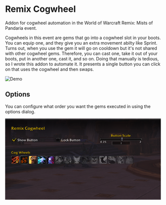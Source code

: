 # Remix Cogwheel

Addon for cogwheel automation in the World of Warcraft Remix: Mists of Pandaria event.

Cogwheels in this event are gems that go into a cogwheel slot in your boots.  You can equip one, and they give you an extra movement abilty like Sprint.  Turns out, when you use the gem it will go on cooldown but it's not shared with other cogwheel gems.  Therefore, you can cast one, take it out of your boots, put in another one, cast it, and so on.  Doing that manually is tedious, so I wrote this addon to automate it.  It presents a single button you can click on that uses the cogwheel and then swaps.

![Demo](https://raw.githubusercontent.com/kevinclement/RemixCogwheel/main/media/demo.gif)

## Options

You can configure what order you want the gems executed in using the options dialog.

![Demo](https://raw.githubusercontent.com/kevinclement/RemixCogwheel/main/media/options.png)

